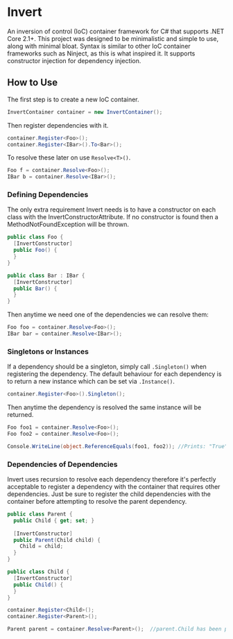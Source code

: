 # Invert
An inversion of control (IoC) container framework for C# that supports .NET Core 2.1+. This project was designed to be minimalistic and simple to use, along with minimal bloat. Syntax is similar to other IoC container frameworks such as Ninject, as this is what inspired it. It supports constructor injection for dependency injection.

## How to Use

The first step is to create a new IoC container. 

```c#
InvertContainer container = new InvertContainer();
```

Then register dependencies with it.

```c#
container.Register<Foo>();
container.Register<IBar>().To<Bar>();
```

To resolve these later on use `Resolve<T>()`.

```c#
Foo f = container.Resolve<Foo>();
IBar b = container.Resolve<IBar>();
```

### Defining Dependencies
The only extra requirement Invert needs is to have a constructor on each class with the InvertConstructorAttribute. If no constructor is found then a MethodNotFoundException will be thrown.

```c#
public class Foo {
  [InvertConstructor]
  public Foo() {
  }
}

public class Bar : IBar {
  [InvertConstructor]
  public Bar() {
  }
}
```

Then anytime we need one of the dependencies we can resolve them:

```c#
Foo foo = container.Resolve<Foo>();
IBar bar = container.Resolve<IBar>();
```

### Singletons or Instances 
If a dependency should be a singleton, simply call `.Singleton()` when registering the dependency. The default behaviour for each dependency is to return a new instance which can be set via `.Instance()`.

```c#
container.Register<Foo>().Singleton();
```

Then anytime the dependency is resolved the same instance will be returned.

```c#
Foo foo1 = container.Resolve<Foo>();
Foo foo2 = container.Resolve<Foo>();

Console.WriteLine(object.ReferenceEquals(foo1, foo2)); //Prints: "True"
```

### Dependencies of Dependencies

Invert uses recursion to resolve each dependency therefore it's perfectly acceptable to register a dependency with the container that requires other dependencies. Just be sure to register the child dependencies with the container before attempting to resolve the parent dependency.

```c#
public class Parent {
  public Child { get; set; }
  
  [InvertConstructor]
  public Parent(Child child) {
    Child = child;
  }
}

public class Child {
  [InvertConstructor]
  public Child() {
  }
}

container.Register<Child>();
container.Register<Parent>();

Parent parent = container.Resolve<Parent>();  //parent.Child has been properly instantiated.

```



